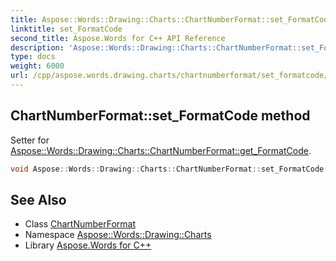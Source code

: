 ```yaml
---
title: Aspose::Words::Drawing::Charts::ChartNumberFormat::set_FormatCode method
linktitle: set_FormatCode
second_title: Aspose.Words for C++ API Reference
description: 'Aspose::Words::Drawing::Charts::ChartNumberFormat::set_FormatCode method. Setter for Aspose::Words::Drawing::Charts::ChartNumberFormat::get_FormatCode in C++.'
type: docs
weight: 6000
url: /cpp/aspose.words.drawing.charts/chartnumberformat/set_formatcode/
---
```

## ChartNumberFormat::set_FormatCode method


Setter for [Aspose::Words::Drawing::Charts::ChartNumberFormat::get_FormatCode](../get_formatcode/).

```cpp
void Aspose::Words::Drawing::Charts::ChartNumberFormat::set_FormatCode(const System::String &value)
```

## See Also

* Class [ChartNumberFormat](../)
* Namespace [Aspose::Words::Drawing::Charts](../../)
* Library [Aspose.Words for C++](../../../)
